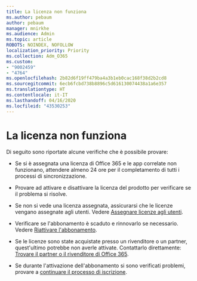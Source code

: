 ```yaml
---
title: La licenza non funziona
ms.author: pebaum
author: pebaum
manager: mnirkhe
ms.audience: Admin
ms.topic: article
ROBOTS: NOINDEX, NOFOLLOW
localization_priority: Priority
ms.collection: Adm_O365
ms.custom:
- "9002459"
- "4764"
ms.openlocfilehash: 2b82d6f19ff479ba4a3b1eb0cac168f38d2b2cd8
ms.sourcegitcommit: 6ecb6fcbd738b8896c5d616130074438a1a6e357
ms.translationtype: HT
ms.contentlocale: it-IT
ms.lasthandoff: 04/16/2020
ms.locfileid: "43530253"
---
```

# <a name="license-not-working"></a>La licenza non funziona

Di seguito sono riportate alcune verifiche che è possibile provare:

- Se si è assegnata una licenza di Office 365 e le app correlate non funzionano, attendere almeno 24 ore per il completamento di tutti i processi di sincronizzazione. 

- Provare ad attivare e disattivare la licenza del prodotto per verificare se il problema si risolve. 

- Se non si vede una licenza assegnata, assicurarsi che le licenze vengano assegnate agli utenti. Vedere [Assegnare licenze agli utenti](https://docs.microsoft.com/en-us/microsoft-365/admin/manage/assign-licenses-to-users?view=o365-worldwide).

- Verificare se l'abbonamento è scaduto e rinnovarlo se necessario. Vedere [Riattivare l'abbonamento](https://docs.microsoft.com/alchemyinsights/reactivate-your-subscription). 

- Se le licenze sono state acquistate presso un rivenditore o un partner, quest'ultimo potrebbe non averle attivate. Contattarlo direttamente: [Trovare il partner o il rivenditore di Office 365](https://docs.microsoft.com//microsoft-365/admin/manage/find-your-partner-or-reseller).

- Se durante l'attivazione dell'abbonamento si sono verificati problemi, provare a [continuare il processo di iscrizione](https://go.microsoft.com/fwlink/?linkid=2126800).
